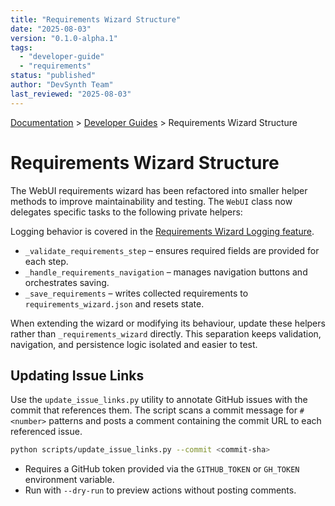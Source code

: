 ```yaml
---
title: "Requirements Wizard Structure"
date: "2025-08-03"
version: "0.1.0-alpha.1"
tags:
  - "developer-guide"
  - "requirements"
status: "published"
author: "DevSynth Team"
last_reviewed: "2025-08-03"
---
```


<div class="breadcrumbs">
<a href="../index.md">Documentation</a> &gt; <a href="index.md">Developer Guides</a> &gt; Requirements Wizard Structure
</div>

# Requirements Wizard Structure

The WebUI requirements wizard has been refactored into smaller helper methods to improve
maintainability and testing. The `WebUI` class now delegates specific tasks to the
following private helpers:

Logging behavior is covered in the [Requirements Wizard Logging feature](../features/requirements_wizard_logging.md).

- `_validate_requirements_step` – ensures required fields are provided for each step.
- `_handle_requirements_navigation` – manages navigation buttons and orchestrates saving.
- `_save_requirements` – writes collected requirements to `requirements_wizard.json` and resets state.

When extending the wizard or modifying its behaviour, update these helpers rather than
`_requirements_wizard` directly. This separation keeps validation, navigation, and
persistence logic isolated and easier to test.

## Updating Issue Links

Use the `update_issue_links.py` utility to annotate GitHub issues with the
commit that references them. The script scans a commit message for `#<number>`
patterns and posts a comment containing the commit URL to each referenced issue.

```bash
python scripts/update_issue_links.py --commit <commit-sha>
```

- Requires a GitHub token provided via the `GITHUB_TOKEN` or `GH_TOKEN`
  environment variable.
- Run with `--dry-run` to preview actions without posting comments.
